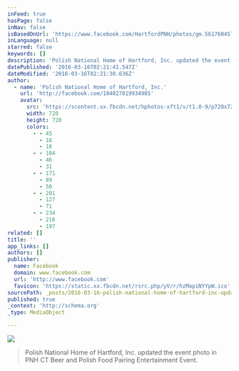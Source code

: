 ```yaml
---
inFeed: true
hasPage: false
inNav: false
isBasedOnUrl: 'https://www.facebook.com/HartfordPNH/photos/gm.561760457325219/237873923217040/?type=3'
inLanguage: null
starred: false
keywords: []
description: 'Polish National Home of Hartford, Inc. updated the event photo in PNH CT Beer and Polish Food Pairing Entertainment Event.'
datePublished: '2016-03-16T02:21:41.547Z'
dateModified: '2016-03-16T02:21:30.636Z'
author:
  - name: 'Polish National Home of Hartford, Inc.'
    url: 'http://facebook.com/104027819934985'
    avatar:
      src: 'https://scontent.xx.fbcdn.net/hphotos-xft1/v/t1.0-9/p720x720/12814444_237873923217040_5115569339983601832_n.jpg?oh=f833e760e807f013c467bf9ad9ae66c2&oe=5755D5E5'
      width: 720
      height: 720
      colors:
        - - 45
          - 18
          - 18
        - - 104
          - 46
          - 31
        - - 171
          - 89
          - 50
        - - 201
          - 127
          - 71
        - - 234
          - 216
          - 197
related: []
title: ''
app_links: []
authors: []
publisher:
  name: Facebook
  domain: www.facebook.com
  url: 'http://www.facebook.com'
  favicon: 'https://static.xx.fbcdn.net/rsrc.php/yV/r/hzMapiNYYpW.ico'
sourcePath: _posts/2016-03-16-polish-national-home-of-hartford-inc-updated-the-event-pho.md
published: true
_context: 'http://schema.org'
_type: MediaObject

---
```

![](https://the-grid-user-content.s3-us-west-2.amazonaws.com/12700573-daab-402a-a9be-acb36b7b6c78.jpg)

> Polish National Home of Hartford&comma; Inc&period; updated the event photo in PNH CT Beer and Polish Food Pairing Entertainment Event&period;